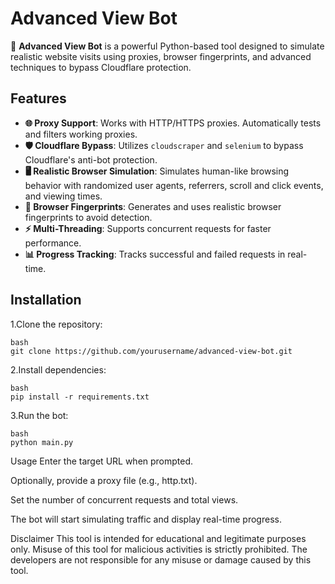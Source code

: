 # Advanced View Bot

🚀 **Advanced View Bot** is a powerful Python-based tool designed to simulate realistic website visits using proxies, browser fingerprints, and advanced techniques to bypass Cloudflare protection.

## Features

- **🌐 Proxy Support**: Works with HTTP/HTTPS proxies. Automatically tests and filters working proxies.
- **🛡️ Cloudflare Bypass**: Utilizes `cloudscraper` and `selenium` to bypass Cloudflare's anti-bot protection.
- **🖥️ Realistic Browser Simulation**: Simulates human-like browsing behavior with randomized user agents, referrers, scroll and click events, and viewing times.
- **🧠 Browser Fingerprints**: Generates and uses realistic browser fingerprints to avoid detection.
- **⚡ Multi-Threading**: Supports concurrent requests for faster performance.
- **📊 Progress Tracking**: Tracks successful and failed requests in real-time.

## Installation

1.Clone the repository:

    bash
    git clone https://github.com/yourusername/advanced-view-bot.git

2.Install dependencies:

    bash
    pip install -r requirements.txt

3.Run the bot:

    bash
    python main.py


Usage
Enter the target URL when prompted.

Optionally, provide a proxy file (e.g., http.txt).

Set the number of concurrent requests and total views.

The bot will start simulating traffic and display real-time progress.

Disclaimer
This tool is intended for educational and legitimate purposes only. Misuse of this tool for malicious activities is strictly prohibited. The developers are not responsible for any misuse or damage caused by this tool.